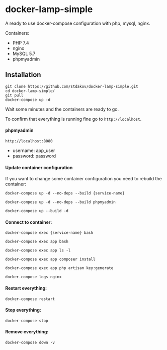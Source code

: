 # docker-lamp-simple

A ready to use docker-compose configuration with php, mysql, nginx.

Containers:

- PHP 7.4
- nginx
- MySQL 5.7
- phpmyadmin

## Installation

```shell
git clone https://github.com/stdakov/docker-lamp-simple.git
cd docker-lamp-simple/
git pull
docker-compose up -d
```

Wait some minutes and the containers are ready to go.

To confirm that everything is running fine go to `http://localhost`.

#### phpmyadmin
`http://localhost:8080`

* username: app_user
* password: password


#### Update container configuration

If you want to change some container configuration you need to rebuild the container:

```shell
docker-compose up -d --no-deps --build {service-name}
```

```shell
docker-compose up -d --no-deps --build phpmyadmin
```

```shell
docker-compose up --build -d
```

#### Connect to container:

```shell
docker-compose exec {service-name} bash
```

```shell
docker-compose exec app bash
```

```shell
docker-compose exec app ls -l
```

```shell
docker-compose exec app composer install
```

```shell
docker-compose exec app php artisan key:generate
```

```shell
docker-compose logs nginx
```

#### Restart everything:

```shell
docker-compose restart
```

#### Stop everything:

```shell
docker-compose stop
```

#### Remove everything:

```shell
docker-compose down -v
```

